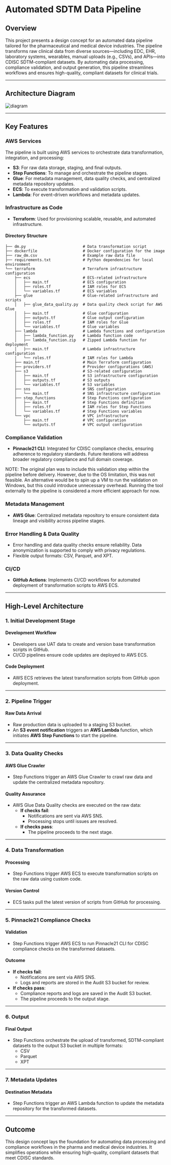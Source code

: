 # Automated SDTM Data Pipeline

## Overview

This project presents a design concept for an automated data pipeline tailored for the pharmaceutical and medical device industries. The pipeline transforms raw clinical data from diverse sources—including EDC, EHR, laboratory systems, wearables, manual uploads (e.g., CSVs), and APIs—into CDISC SDTM-compliant datasets. By automating data processing, compliance validation, and output generation, this pipeline streamlines workflows and ensures high-quality, compliant datasets for clinical trials.

---

## Architecture Diagram
![diagram](cdisc_pipeline_architechture.png)

---

## Key Features

### AWS Services
The pipeline is built using AWS services to orchestrate data transformation, integration, and processing:
- **S3**: For raw data storage, staging, and final outputs.
- **Step Functions**: To manage and orchestrate the pipeline stages.
- **Glue**: For metadata management, data quality checks, and centralized metadata repository updates.
- **ECS**: To execute transformation and validation scripts.
- **Lambda**: For event-driven workflows and metadata updates.

### Infrastructure as Code
- **Terraform**: Used for provisioning scalable, reusable, and automated infrastructure.

#### Directory Structure
```
├── dm.py                         # Data transformation script
├── dockerfile                    # Docker configuration for the image
├── raw_dm.csv                    # Example raw data file
├── requirements.txt              # Python dependencies for local environment
└── terraform                     # Terraform infrastructure configuration
    ├── ecs                       # ECS-related infrastructure
    │   ├── main.tf               # ECS configuration
    │   ├── roles.tf              # IAM roles for ECS
    │   └── variables.tf          # ECS variables
    ├── glue                      # Glue-related infrastructure and scripts
    │   ├── glue_data_quality.py  # Data quality check script for AWS Glue
    │   ├── main.tf               # Glue configuration
    │   ├── outputs.tf            # Glue output configuration
    │   ├── roles.tf              # IAM roles for Glue
    │   └── variables.tf          # Glue variables
    ├── lambda                    # Lambda functions and configuration
    │   ├── lambda_function.py    # Lambda function code
    │   ├── lambda_function.zip   # Zipped Lambda function for deployment
    │   ├── main.tf               # Lambda infrastructure configuration
    │   └── roles.tf              # IAM roles for Lambda
    ├── main.tf                   # Main Terraform configuration
    ├── providers.tf              # Provider configurations (AWS)
    ├── s3                        # S3-related configuration
    │   ├── main.tf               # S3 infrastructure configuration
    │   ├── outputs.tf            # S3 outputs
    │   └── variables.tf          # S3 variables
    ├── sns                       # SNS configuration
    │   └── main.tf               # SNS infrastructure configuration
    ├── step_functions            # Step Functions configuration
    │   ├── main.tf               # Step Functions definition
    │   ├── roles.tf              # IAM roles for Step Functions
    │   └── variables.tf          # Step Functions variables
    └── vpc                       # VPC infrastructure
        ├── main.tf               # VPC configuration
        └── outputs.tf            # VPC output configuration
```
### Compliance Validation
- **Pinnacle21 CLI**: Integrated for CDISC compliance checks, ensuring adherence to regulatory standards. Future iterations will address broader regulatory compliance and full domain coverage.

NOTE: The original plan was to include this validation step within the pipeline before delivery. However, due to the OS limitation, this was not feasible. An alternative would be to spin up a VM to run the validation on Windows, but this could introduce unnecessary overhead. Running the tool externally to the pipeline is considered a more efficient approach for now.

### Metadata Management
- **AWS Glue**: Centralized metadata repository to ensure consistent data lineage and visibility across pipeline stages.

### Error Handling & Data Quality
- Error handling and data quality checks ensure reliability.
 Data anonymization is supported to comply with privacy regulations.
- Flexible output formats: CSV, Parquet, and XPT.

### CI/CD
- **GitHub Actions**: Implements CI/CD workflows for automated deployment of transformation scripts to AWS ECS.

---

## High-Level Architecture

### 1. Initial Development Stage
#### Development Workflow
- Developers use UAT data to create and version base transformation scripts in GitHub.
- CI/CD pipelines ensure code updates are deployed to AWS ECS.

#### Code Deployment
- AWS ECS retrieves the latest transformation scripts from GitHub upon deployment.

---

### 2. Pipeline Trigger
#### Raw Data Arrival
- Raw production data is uploaded to a staging S3 bucket.
- An **S3 event notification** triggers an **AWS Lambda** function, which initiates **AWS Step Functions** to start the pipeline.

---

### 3. Data Quality Checks
#### AWS Glue Crawler
- Step Functions trigger an AWS Glue Crawler to crawl raw data and update the centralized metadata repository.

#### Quality Assurance
- AWS Glue Data Quality checks are executed on the raw data:
  - **If checks fail**:
    - Notifications are sent via AWS SNS.
    - Processing stops until issues are resolved.
  - **If checks pass**:
    - The pipeline proceeds to the next stage.

---

### 4. Data Transformation
#### Processing
- Step Functions trigger AWS ECS to execute transformation scripts on the raw data using custom code.

#### Version Control
- ECS tasks pull the latest version of scripts from GitHub for processing.

---

### 5. Pinnacle21 Compliance Checks
#### Validation
- Step Functions trigger AWS ECS to run Pinnacle21 CLI for CDISC compliance checks on the transformed datasets.

#### Outcome
- **If checks fail**:
  - Notifications are sent via AWS SNS.
  - Logs and reports are stored in the Audit S3 bucket for review.
- **If checks pass**:
  - Compliance reports and logs are saved in the Audit S3 bucket.
  - The pipeline proceeds to the output stage.

---

### 6. Output
#### Final Output
- Step Functions orchestrate the upload of transformed, SDTM-compliant datasets to the output S3 bucket in multiple formats:
  - CSV
  - Parquet
  - XPT

---

### 7. Metadata Updates
#### Destination Metadata
- Step Functions trigger an AWS Lambda function to update the metadata repository for the transformed datasets.

---

## Outcome
This design concept lays the foundation for automating data processing and compliance workflows in the pharma and medical device industries. It simplifies operations while ensuring high-quality, compliant datasets that meet CDISC standards.

